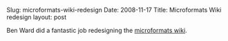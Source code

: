 Slug: microformats-wiki-redesign
Date: 2008-11-17
Title: Microformats Wiki redesign
layout: post

Ben Ward did a fantastic job redesigning the [microformats wiki](http://microformats.org/wiki).
